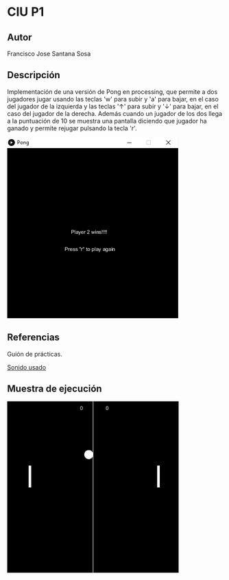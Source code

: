 # CIU P1

## Autor
Francisco Jose Santana Sosa

## Descripción
Implementación de una versión de Pong en processing, que permite a dos jugadores jugar usando las teclas 'w' para subir y 'a' para bajar, en 
el caso del jugador de la izquierda y las teclas '&#8593;' para subir y '&#8595;' para bajar, en el caso del jugador de la derecha. Además
cuando un jugador de los dos llega a la puntuación de 10 se muestra una pantalla diciendo que jugador ha ganado y permite rejugar pulsando la 
tecla 'r'.

![win-pong](Pong/img/win-pong.PNG)

## Referencias
Guión de prácticas.

[Sonido usado](https://freewavesamples.com/alesis-fusion-acoustic-bass-c2)

## Muestra de ejecución
![pong-animated](Pong/img/animacion.gif)
